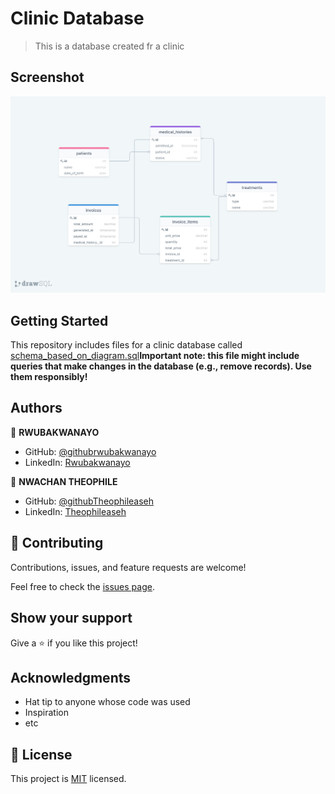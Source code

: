 # Clinic Database

>This is a database created fr a clinic

## Screenshot
![](./clinic_diagram.png)

## Getting Started

This repository includes files for a clinic database called [schema_based_on_diagram.sql](./schema_based_on_diagram.sql)**Important note: this file might include queries that make changes in the database (e.g., remove records). Use them responsibly!**


## Authors
:bust_in_silhouette: **RWUBAKWANAYO**
- GitHub: [@githubrwubakwanayo](https://github.com/RWUBAKWANAYO)
- LinkedIn: [Rwubakwanayo](https://www.linkedin.com/in/rwubakwanayo-olivier)

:bust_in_silhouette: **NWACHAN THEOPHILE**
- GitHub: [@githubTheophileaseh](https://github.com/Theophileaseh)
- LinkedIn: [Theophileaseh](https://www.linkedin.com/in/nwachan-theophile/)

## 🤝 Contributing

Contributions, issues, and feature requests are welcome!

Feel free to check the [issues page](../../issues/).

## Show your support

Give a ⭐️ if you like this project!

## Acknowledgments

- Hat tip to anyone whose code was used
- Inspiration
- etc

## 📝 License

This project is [MIT](https://github.com/git/git-scm.com/blob/main/MIT-LICENSE.txt) licensed.
